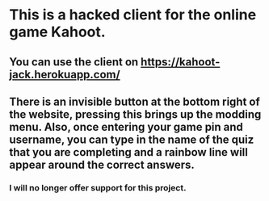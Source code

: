 # This is a hacked client for the online game Kahoot.
## You can use the client on https://kahoot-jack.herokuapp.com/
## There is an invisible button at the bottom right of the website, pressing this brings up the modding menu. Also, once entering your game pin and username, you can type in the name of the quiz that you are completing and a rainbow line will appear around the correct answers.
### I will no longer offer support for this project.
